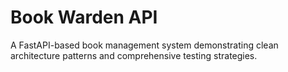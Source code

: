 # Book Warden API

A FastAPI-based book management system demonstrating clean architecture patterns and comprehensive testing strategies.

